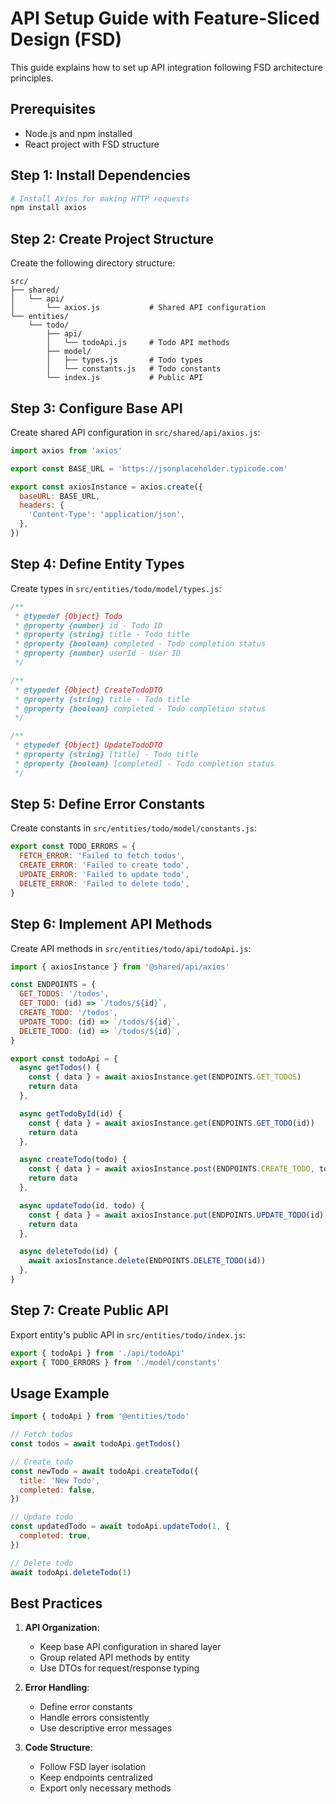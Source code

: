 # API Setup Guide with Feature-Sliced Design (FSD)

This guide explains how to set up API integration following FSD architecture principles.

## Prerequisites

- Node.js and npm installed
- React project with FSD structure

## Step 1: Install Dependencies

```bash
# Install Axios for making HTTP requests
npm install axios
```

## Step 2: Create Project Structure

Create the following directory structure:
```
src/
├── shared/
│   └── api/
│       └── axios.js           # Shared API configuration
└── entities/
    └── todo/
        ├── api/
        │   └── todoApi.js     # Todo API methods
        ├── model/
        │   ├── types.js       # Todo types
        │   └── constants.js   # Todo constants
        └── index.js           # Public API
```

## Step 3: Configure Base API

Create shared API configuration in `src/shared/api/axios.js`:
```javascript
import axios from 'axios'

export const BASE_URL = 'https://jsonplaceholder.typicode.com'

export const axiosInstance = axios.create({
  baseURL: BASE_URL,
  headers: {
    'Content-Type': 'application/json',
  },
})
```

## Step 4: Define Entity Types

Create types in `src/entities/todo/model/types.js`:
```javascript
/**
 * @typedef {Object} Todo
 * @property {number} id - Todo ID
 * @property {string} title - Todo title
 * @property {boolean} completed - Todo completion status
 * @property {number} userId - User ID
 */

/**
 * @typedef {Object} CreateTodoDTO
 * @property {string} title - Todo title
 * @property {boolean} completed - Todo completion status
 */

/**
 * @typedef {Object} UpdateTodoDTO
 * @property {string} [title] - Todo title
 * @property {boolean} [completed] - Todo completion status
 */
```

## Step 5: Define Error Constants

Create constants in `src/entities/todo/model/constants.js`:
```javascript
export const TODO_ERRORS = {
  FETCH_ERROR: 'Failed to fetch todos',
  CREATE_ERROR: 'Failed to create todo',
  UPDATE_ERROR: 'Failed to update todo',
  DELETE_ERROR: 'Failed to delete todo',
}
```

## Step 6: Implement API Methods

Create API methods in `src/entities/todo/api/todoApi.js`:
```javascript
import { axiosInstance } from '@shared/api/axios'

const ENDPOINTS = {
  GET_TODOS: '/todos',
  GET_TODO: (id) => `/todos/${id}`,
  CREATE_TODO: '/todos',
  UPDATE_TODO: (id) => `/todos/${id}`,
  DELETE_TODO: (id) => `/todos/${id}`,
}

export const todoApi = {
  async getTodos() {
    const { data } = await axiosInstance.get(ENDPOINTS.GET_TODOS)
    return data
  },

  async getTodoById(id) {
    const { data } = await axiosInstance.get(ENDPOINTS.GET_TODO(id))
    return data
  },

  async createTodo(todo) {
    const { data } = await axiosInstance.post(ENDPOINTS.CREATE_TODO, todo)
    return data
  },

  async updateTodo(id, todo) {
    const { data } = await axiosInstance.put(ENDPOINTS.UPDATE_TODO(id), todo)
    return data
  },

  async deleteTodo(id) {
    await axiosInstance.delete(ENDPOINTS.DELETE_TODO(id))
  },
}
```

## Step 7: Create Public API

Export entity's public API in `src/entities/todo/index.js`:
```javascript
export { todoApi } from './api/todoApi'
export { TODO_ERRORS } from './model/constants'
```

## Usage Example

```javascript
import { todoApi } from '@entities/todo'

// Fetch todos
const todos = await todoApi.getTodos()

// Create todo
const newTodo = await todoApi.createTodo({
  title: 'New Todo',
  completed: false,
})

// Update todo
const updatedTodo = await todoApi.updateTodo(1, {
  completed: true,
})

// Delete todo
await todoApi.deleteTodo(1)
```

## Best Practices

1. **API Organization**:
   - Keep base API configuration in shared layer
   - Group related API methods by entity
   - Use DTOs for request/response typing

2. **Error Handling**:
   - Define error constants
   - Handle errors consistently
   - Use descriptive error messages

3. **Code Structure**:
   - Follow FSD layer isolation
   - Keep endpoints centralized
   - Export only necessary methods
